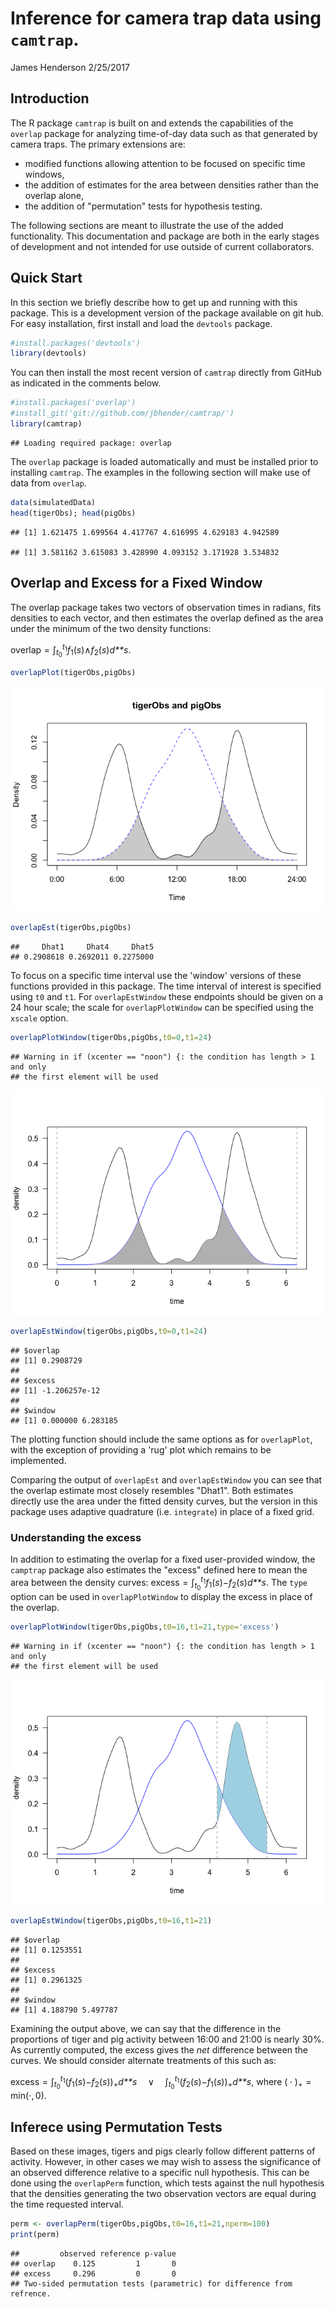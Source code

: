 Inference for camera trap data using `camtrap`.
================
James Henderson
2/25/2017

Introduction
------------

The R package `camtrap` is built on and extends the capabilities of the `overlap` package for analyzing time-of-day data such as that generated by camera traps. The primary extensions are:
- modified functions allowing attention to be focused on specific time windows,
- the addition of estimates for the area between densities rather than the overlap alone,
- the addition of "permutation" tests for hypothesis testing.

The following sections are meant to illustrate the use of the added functionality. This documentation and package are both in the early stages of development and not intended for use outside of current collaborators.

Quick Start
-----------

In this section we briefly describe how to get up and running with this package. This is a development version of the package available on git hub. For easy installation, first install and load the `devtools` package.

``` r
#install.packages('devtools')
library(devtools)
```

You can then install the most recent version of `camtrap` directly from GitHub as indicated in the comments below.

``` r
#install.packages('overlap')
#install_git('git://github.com/jbhender/camtrap/')
library(camtrap)
```

    ## Loading required package: overlap

The `overlap` package is loaded automatically and must be installed prior to installing `camtrap`. The examples in the following section will make use of data from `overlap`.

``` r
data(simulatedData)
head(tigerObs); head(pigObs)
```

    ## [1] 1.621475 1.699564 4.417767 4.616995 4.629183 4.942589

    ## [1] 3.581162 3.615083 3.428990 4.093152 3.171928 3.534832

Overlap and Excess for a Fixed Window
-------------------------------------

The overlap package takes two vectors of observation times in radians, fits densities to each vector, and then estimates the overlap defined as the area under the minimum of the two density functions:

overlap = ∫<sub>*t*<sub>0</sub></sub><sup>*t*<sub>1</sub></sup>*f*<sub>1</sub>(*s*)∧*f*<sub>2</sub>(*s*)*d**s*.

``` r
overlapPlot(tigerObs,pigObs)
```

![](vignette_files/figure-markdown_github/unnamed-chunk-2-1.png)

``` r
overlapEst(tigerObs,pigObs)
```

    ##     Dhat1     Dhat4     Dhat5 
    ## 0.2908618 0.2692011 0.2275000

To focus on a specific time interval use the 'window' versions of these functions provided in this package. The time interval of interest is specified using `t0` and `t1`. For `overlapEstWindow` these endpoints should be given on a 24 hour scale; the scale for `overlapPlotWindow` can be specified using the `xscale` option.

``` r
overlapPlotWindow(tigerObs,pigObs,t0=0,t1=24)
```

    ## Warning in if (xcenter == "noon") {: the condition has length > 1 and only
    ## the first element will be used

![](vignette_files/figure-markdown_github/unnamed-chunk-3-1.png)

``` r
overlapEstWindow(tigerObs,pigObs,t0=0,t1=24)
```

    ## $overlap
    ## [1] 0.2908729
    ## 
    ## $excess
    ## [1] -1.206257e-12
    ## 
    ## $window
    ## [1] 0.000000 6.283185

The plotting function should include the same options as for `overlapPlot`, with the exception of providing a 'rug' plot which remains to be implemented.

Comparing the output of `overlapEst` and `overlapEstWindow` you can see that the overlap estimate most closely resembles "Dhat1". Both estimates directly use the area under the fitted density curves, but the version in this package uses adaptive quadrature (i.e. `integrate`) in place of a fixed grid.

### Understanding the excess

In addition to estimating the overlap for a fixed user-provided window, the `camptrap` package also estimates the "excess" defined here to mean the area between the density curves:
excess = ∫<sub>*t*<sub>0</sub></sub><sup>*t*<sub>1</sub></sup>*f*<sub>1</sub>(*s*)−*f*<sub>2</sub>(*s*)*d**s*.
 The `type` option can be used in `overlapPlotWindow` to display the excess in place of the overlap.

``` r
overlapPlotWindow(tigerObs,pigObs,t0=16,t1=21,type='excess')
```

    ## Warning in if (xcenter == "noon") {: the condition has length > 1 and only
    ## the first element will be used

![](vignette_files/figure-markdown_github/unnamed-chunk-4-1.png)

``` r
overlapEstWindow(tigerObs,pigObs,t0=16,t1=21)
```

    ## $overlap
    ## [1] 0.1253551
    ## 
    ## $excess
    ## [1] 0.2961325
    ## 
    ## $window
    ## [1] 4.188790 5.497787

Examining the output above, we can say that the difference in the proportions of tiger and pig activity between 16:00 and 21:00 is nearly 30%. As currently computed, the excess gives the *net* difference between the curves. We should consider alternate treatments of this such as:

excess = ∫<sub>*t*<sub>0</sub></sub><sup>*t*<sub>1</sub></sup>(*f*<sub>1</sub>(*s*)−*f*<sub>2</sub>(*s*))<sub>+</sub>*d**s*  ∨  ∫<sub>*t*<sub>0</sub></sub><sup>*t*<sub>1</sub></sup>(*f*<sub>2</sub>(*s*)−*f*<sub>1</sub>(*s*))<sub>+</sub>*d**s*,
 where ( ⋅ )<sub>+</sub> = min(⋅, 0).

Inferece using Permutation Tests
--------------------------------

Based on these images, tigers and pigs clearly follow different patterns of activity. However, in other cases we may wish to assess the significance of an observed difference relative to a specific null hypothesis. This can be done using the `overlapPerm` function, which tests against the null hypothesis that the densities generating the two observation vectors are equal during the time requested interval.

``` r
perm <- overlapPerm(tigerObs,pigObs,t0=16,t1=21,nperm=100)
print(perm)
```

    ##         observed reference p-value
    ## overlap    0.125         1       0
    ## excess     0.296         0       0
    ## Two-sided permutation tests (parametric) for difference from refrence.
